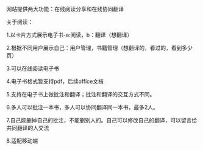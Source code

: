 网站提供两大功能：在线阅读分享和在线协同翻译



关于阅读：

1.以卡片方式展示电子书-a:阅读，b：翻译（想翻译）

2.根据不同用户展示自己：用户管理，书籍管理（想翻译的，看过的，看到多少页）

3.可以在线阅读电子书

4.电子书格式暂支持pdf，后续office文档

5.支持在电子书上做批注和翻译；批注和翻译的交互方式不同。

6.多人可以批注一本书，多人可以协同翻译同一本书，最多2人。

7.自己能删掉自己的批注，不能删别人的。自己可以修改自己的翻译，可以留言给共同翻译的人交流

8.适配移动端